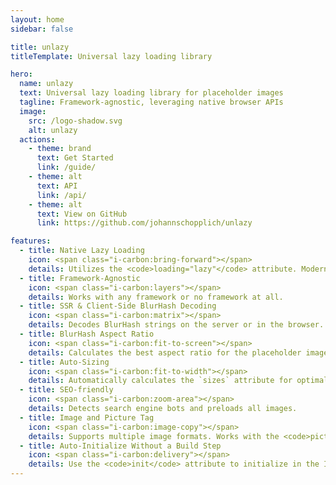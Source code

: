 ```yaml
---
layout: home
sidebar: false

title: unlazy
titleTemplate: Universal lazy loading library

hero:
  name: unlazy
  text: Universal lazy loading library for placeholder images
  tagline: Framework-agnostic, leveraging native browser APIs
  image:
    src: /logo-shadow.svg
    alt: unlazy
  actions:
    - theme: brand
      text: Get Started
      link: /guide/
    - theme: alt
      text: API
      link: /api/
    - theme: alt
      text: View on GitHub
      link: https://github.com/johannschopplich/unlazy

features:
  - title: Native Lazy Loading
    icon: <span class="i-carbon:bring-forward"></span>
    details: Utilizes the <code>loading="lazy"</code> attribute. Modern browsers only.
  - title: Framework-Agnostic
    icon: <span class="i-carbon:layers"></span>
    details: Works with any framework or no framework at all.
  - title: SSR & Client-Side BlurHash Decoding
    icon: <span class="i-carbon:matrix"></span>
    details: Decodes BlurHash strings on the server or in the browser.
  - title: BlurHash Aspect Ratio
    icon: <span class="i-carbon:fit-to-screen"></span>
    details: Calculates the best aspect ratio for the placeholder image.
  - title: Auto-Sizing
    icon: <span class="i-carbon:fit-to-width"></span>
    details: Automatically calculates the `sizes` attribute for optimal performance.
  - title: SEO-friendly
    icon: <span class="i-carbon:zoom-area"></span>
    details: Detects search engine bots and preloads all images.
  - title: Image and Picture Tag
    icon: <span class="i-carbon:image-copy"></span>
    details: Supports multiple image formats. Works with the <code>picture</code> tag.
  - title: Auto-Initialize Without a Build Step
    icon: <span class="i-carbon:delivery"></span>
    details: Use the <code>init</code> attribute to initialize in the IIFE build.
---
```

